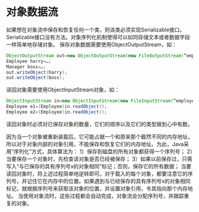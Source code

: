 # 对象数据流

如果想在对象流中保存和恢复任何一个类，则该类必须实现Serializable接口。Serializable接口没有方法。对象序列化机制使得可以如同存储文本或者数据字段一样简单地存储对象。
保存对象数据需要使用ObjectOutputStream，如：

```java
ObjectOutputStream out=new ObjectOutputStream(new FileOutputStream(“employee.dat”));
Employee harry=…;
Manager boss=…;
out.writeObject(harry);
out.writeObject(boss);
```
读回对象需要使用ObjectInputStream对象，如：
```java
ObjectInputStream in=new ObjectInputStream(new FileInputStream(“employee.dat”));
Employee e1=(Employee)in.readObject();
Employee e2=(Employee)in.readObject();
```
读回对象时必须对已保存对象的数量，它们的顺序以及它们的类型做到心中有数。

因为当一个对象被重新装载后，它可能占据一个和原来那个截然不同的内存地址，所以对于对象内部的对象引用，不能保存和恢复它们的内存地址。为此，Java采用“序列化”方式，具体算法为：
1）保存到磁盘的所有对象都获得一个序列号；
2）当要保存一个对象时，先检查该对象是否已经被保存；
3）如果以前保存过，只需写入“与已保存的具有序列号x的对象相同”标记；否则，保存它的所有数据；
当要读回对象时，将上述过程简单地逆转即可。对于载入的每个对象，都要注意它的序列号，并记住它在内存中的位置。如果遇到与已经保存的具有序列号x的对象相同标记，就根据序列号来获取该对象的位置，并设置对象引用，令其指向那个内存地址。
当使用对象流时，这些过程都会自动完成，对象流会分配序列号，并跟踪重复的对象。